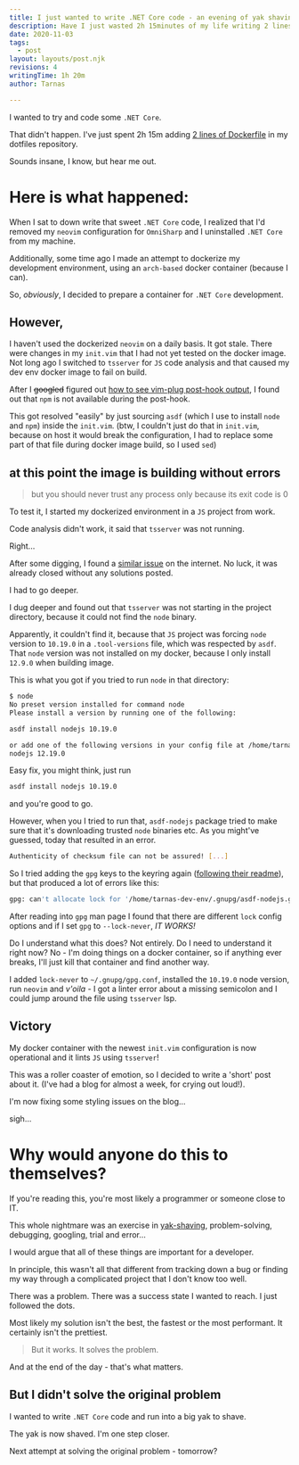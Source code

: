 ```yaml
---
title: I just wanted to write .NET Core code - an evening of yak shaving
description: Have I just wasted 2h 15minutes of my life writing 2 lines of Dockerfile?
date: 2020-11-03
tags:
  - post
layout: layouts/post.njk
revisions: 4
writingTime: 1h 20m
author: Tarnas

---
```


I wanted to try and code some `.NET Core`.

That didn't happen. I've just spent 2h 15m adding [2 lines of Dockerfile](https://github.com/tarnas14/dotfil3s/commit/7aa204d045bde280cf15727af197925385e6934b) in my dotfiles repository.

Sounds insane, I know, but hear me out.

# Here is what happened:

When I sat to down write that sweet `.NET Core` code, I realized that I'd removed my `neovim` configuration for `OmniSharp` and I uninstalled `.NET Core` from my machine.

Additionally, some time ago I made an attempt to dockerize my development environment, using an `arch-based` docker container (because I can).

So, _obviously_, I decided to prepare a container for `.NET Core` development.

## However,

I haven't used the dockerized `neovim` on a daily basis.
It got stale.
There were changes in my `init.vim` that I had not yet tested on the docker image.
Not long ago I switched to `tsserver` for `JS` code analysis and that caused my dev env docker image to fail on build.

After I ~~googled~~ figured out [how to see vim-plug post-hook output](https://github.com/junegunn/vim-plug/issues/910), I found out that `npm` is not available during the post-hook.

This got resolved "easily" by just sourcing `asdf` (which I use to install `node` and `npm`) inside the `init.vim`.
(btw, I couldn't just do that in `init.vim`, because on host it would break the configuration, I had to replace some part of that file during docker image build, so I used `sed`)

## at this point the image is building without errors

> but you should never trust any process only because its exit code is 0

To test it, I started my dockerized environment in a `JS` project from work.

Code analysis didn't work, it said that `tsserver` was not running.

Right...

After some digging, I found a [similar issue](https://github.com/ycm-core/YouCompleteMe/issues/3426) on the internet.
No luck, it was already closed without any solutions posted.

I had to go deeper.

I dug deeper and found out that `tsserver` was not starting in the project directory, because it could not find the `node` binary.

Apparently, it couldn't find it, because that `JS` project was forcing `node` version to `10.19.0` in a `.tool-versions` file, which was respected by `asdf`. That `node` version was not installed on my docker, because I only install `12.9.0` when building image.

This is what you got if you tried to run `node` in that directory:

```bash
$ node
No preset version installed for command node
Please install a version by running one of the following:

asdf install nodejs 10.19.0

or add one of the following versions in your config file at /home/tarnas-dev-env/code/.tool-versions
nodejs 12.19.0
```

Easy fix, you might think, just run
```bash
asdf install nodejs 10.19.0
```
and you're good to go.

However, when you I tried to run that, `asdf-nodejs` package tried to make sure that it's downloading trusted `node` binaries etc. As you might've guessed, today that resulted in an error.
```bash
Authenticity of checksum file can not be assured! [...]
```

So I tried adding the `gpg` keys to the keyring again ([following their readme](https://github.com/asdf-vm/asdf-nodejs/blob/master/README.md#install)), but that produced a lot of errors like this:
```bash
gpg: can't allocate lock for '/home/tarnas-dev-env/.gnupg/asdf-nodejs.gpg'
```

After reading into `gpg` man page I found that there are different `lock` config options and if I set `gpg` to `--lock-never`, _IT WORKS!_

Do I understand what this does? Not entirely. Do I need to understand it right now? No - I'm doing things on a docker container, so if anything ever breaks, I'll just kill that container and find another way.

I added `lock-never` to `~/.gnupg/gpg.conf`, installed the `10.19.0` node version, run `neovim` and _v'oila_ - I got a linter error about a missing semicolon and I could jump around the file using `tsserver` lsp.

## Victory

My docker container with the newest `init.vim` configuration is now operational and it lints `JS` using `tsserver`!

This was a roller coaster of emotion, so I decided to write a 'short' post about it.
(I've had a blog for almost a week, for crying out loud!).

I'm now fixing some styling issues on the blog...

sigh...

# Why would anyone do this to themselves?

If you're reading this, you're most likely a programmer or someone close to IT.

This whole nightmare was an exercise in [yak-shaving](https://www.youtube.com/watch?v=AbSehcT19u0), problem-solving, debugging, googling, trial and error...

I would argue that all of these things are important for a developer.

In principle, this wasn't all that different from tracking down a bug or finding my way through a complicated project that I don't know too well.

There was a problem. There was a success state I wanted to reach. I just followed the dots.

Most likely my solution isn't the best, the fastest or the most performant. It certainly isn't the prettiest.

> But it works. It solves the problem.

And at the end of the day - that's what matters.

## But I didn't solve the original problem

I wanted to write `.NET Core` code and run into a big yak to shave.

The yak is now shaved. I'm one step closer.

Next attempt at solving the original problem - tomorrow?
